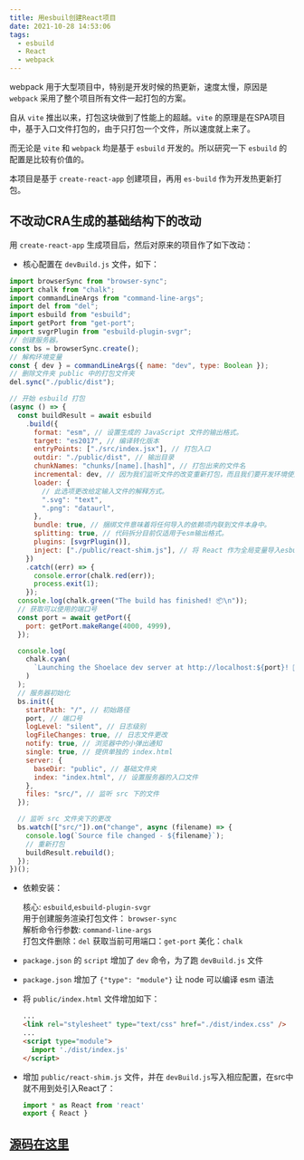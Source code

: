```yaml
---
title: 用esbuil创建React项目
date: 2021-10-28 14:53:06
tags:
  - esbuild
  - React
  - webpack
---
```


webpack 用于大型项目中，特别是开发时候的热更新，速度太慢，原因是`webpack` 采用了整个项目所有文件一起打包的方案。

自从 `vite` 推出以来，打包这块做到了性能上的超越。`vite` 的原理是在SPA项目中，基于入口文件打包的，由于只打包一个文件，所以速度就上来了。

而无论是 `vite` 和 `webpack` 均是基于 `esbuild` 开发的。所以研究一下 `esbuild` 的配置是比较有价值的。

本项目是基于 `create-react-app` 创建项目，再用 `es-build` 作为开发热更新打包。

<!-- more -->

## 不改动CRA生成的基础结构下的改动

用 `create-react-app` 生成项目后，然后对原来的项目作了如下改动：

- 核心配置在 `devBuild.js` 文件，如下：

```js
import browserSync from "browser-sync";
import chalk from "chalk";
import commandLineArgs from "command-line-args";
import del from "del";
import esbuild from "esbuild";
import getPort from "get-port";
import svgrPlugin from "esbuild-plugin-svgr";
// 创建服务器。
const bs = browserSync.create();
// 解构环境变量
const { dev } = commandLineArgs({ name: "dev", type: Boolean });
// 删除文件夹 public 中的打包文件夹
del.sync("./public/dist");

// 开始 esbuild 打包
(async () => {
  const buildResult = await esbuild
    .build({
      format: "esm", // 设置生成的 JavaScript 文件的输出格式。
      target: "es2017", // 编译转化版本
      entryPoints: ["./src/index.jsx"], // 打包入口
      outdir: "./public/dist", // 输出目录
      chunkNames: "chunks/[name].[hash]", // 打包出来的文件名
      incremental: dev, // 因为我们监听文件的改变重新打包，而且我们要开发环境使用esbuild 所以 dev 为 true
      loader: {
        // 此选项更改给定输入文件的解释方式。
        ".svg": "text",
        ".png": "dataurl",
      },
      bundle: true, // 捆绑文件意味着将任何导入的依赖项内联到文件本身中。
      splitting: true, // 代码拆分目前仅适用于esm输出格式。
      plugins: [svgrPlugin()],
      inject: ["./public/react-shim.js"], // 将 React 作为全局变量导入esbuild
    })
    .catch((err) => {
      console.error(chalk.red(err));
      process.exit(1);
    });
  console.log(chalk.green("The build has finished! 📦\n"));
  // 获取可以使用的端口号
  const port = await getPort({
    port: getPort.makeRange(4000, 4999),
  });

  console.log(
    chalk.cyan(
      `Launching the Shoelace dev server at http://localhost:${port}! 🥾\n`
    )
  );
  // 服务器初始化
  bs.init({
    startPath: "/", // 初始路径
    port, // 端口号
    logLevel: "silent", // 日志级别
    logFileChanges: true, // 日志文件更改
    notify: true, // 浏览器中的小弹出通知
    single: true, // 提供单独的 index.html
    server: {
      baseDir: "public", // 基础文件夹
      index: "index.html", // 设置服务器的入口文件
    },
    files: "src/", // 监听 src 下的文件
  });

  // 监听 src 文件夹下的更改
  bs.watch(["src/"]).on("change", async (filename) => {
    console.log(`Source file changed - ${filename}`);
    // 重新打包
    buildResult.rebuild();
  });
})();


```

- 依赖安装：
  
  核心: `esbuild`,`esbuild-plugin-svgr`  
  用于创建服务渲染打包文件： `browser-sync`  
  解析命令行参数: `command-line-args`  
  打包文件删除：`del`
  获取当前可用端口：`get-port`
  美化：`chalk`

- `package.json` 的 `script` 增加了 `dev` 命令，为了跑 `devBuild.js` 文件

- `package.json` 增加了 `{"type": "module"}` 让 node 可以编译 esm 语法

- 将 `public/index.html` 文件增加如下：

  ```html
  ...
  <link rel="stylesheet" type="text/css" href="./dist/index.css" />
  ...
  <script type="module">
    import './dist/index.js'
  </script>
  ```

- 增加 `public/react-shim.js` 文件，并在 `devBuild.js`写入相应配置，在src中就不用到处引入React了：

  ```js
  import * as React from 'react'
  export { React }
  ```

## [源码在这里](https://github.com/ys558/react-app-by-esbuild)